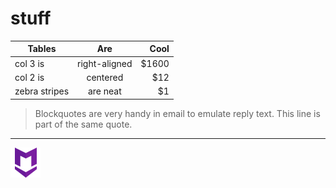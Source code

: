 stuff
=====
| Tables        | Are           | Cool  |
| ------------- |:-------------:| -----:|
| col 3 is      | right-aligned | $1600 |
| col 2 is      | centered      |   $12 |
| zebra stripes | are neat      |    $1 |
> Blockquotes are very handy in email to emulate reply text.
> This line is part of the same quote.
---

![alt text](https://github.com/adam-p/markdown-here/raw/master/src/common/images/icon48.png "Logo Title Text 1")